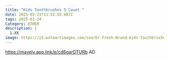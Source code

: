 ```yaml
---
title: "Kids Toothbrushes 5 Count "
date: 2025-03-21T11:52:55.887Z
tags: 2025-03-24
Category: OTHER
description: |
  1.XX
image: https://i5.walmartimages.com/seo/Dr-Fresh-Brand-Kids-Toothbrushes-Ergonomic-Non-Slip-Handle-Extra-Soft-Bristles-Tongue-Cleaner-5-Count_29ded142-16b8-4ca2-a11e-e3f486a701eb.f7b8e2bddfe6435c383cc1152fde7385.jpeg?odnHeight=2000&odnWidth=2000&odnBg=FFFFFF
---
```

https://mavely.app.link/e/cd6garDTURb   AD